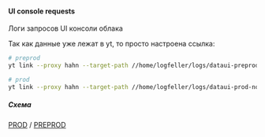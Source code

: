 #### UI console requests

Логи запросов UI консоли облака

Так как данные уже лежат в yt, то просто настроена ссылка:

```bash
# preprod
yt link --proxy hahn --target-path //home/logfeller/logs/dataui-preprod-nodejs-log/1d --link-path //home/cloud-dwh/data/preprod/raw/logfeller/console/ui_request

# prod
yt link --proxy hahn --target-path //home/logfeller/logs/dataui-prod-nodejs-log/1d --link-path //home/cloud-dwh/data/prod/raw/logfeller/console/ui_request
```

##### Схема

[PROD](https://yt.yandex-team.ru/hahn/navigation?path=//home/cloud-dwh/data/prod/raw/logfeller/console/ui_request)
/ [PREPROD](https://yt.yandex-team.ru/hahn/navigation?path=//home/cloud-dwh/data/preprod/raw/logfeller/console/ui_request)
